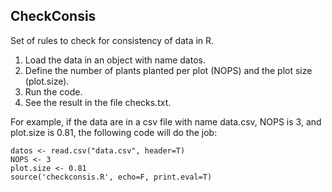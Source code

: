CheckConsis
-------------------------

Set of rules to check for consistency of data in R.

1. Load the data in an object with name datos. 
2. Define the number of plants planted per plot (NOPS) and the plot size (plot.size).
3. Run the code. 
4. See the result in the file checks.txt.

For example, if the data are in a csv file with name data.csv, NOPS is 3, and plot.size is 0.81, the following code will do the job:

```{r eval=F}
datos <- read.csv("data.csv", header=T)
NOPS <- 3
plot.size <- 0.81
source('checkconsis.R', echo=F, print.eval=T)
```
